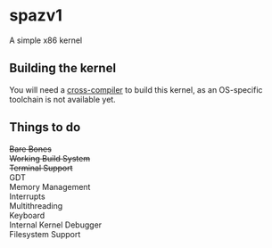 # spazv1
A simple x86 kernel

## Building the kernel
You will need a [cross-compiler](https://wiki.osdev.org/GCC_Cross-Compiler) to build this kernel, as an OS-specific toolchain is not available yet.

## Things to do
~~Bare Bones~~  
~~Working Build System~~  
~~Terminal Support~~  
GDT  
Memory Management  
Interrupts        
Multithreading  
Keyboard  
Internal Kernel Debugger  
Filesystem Support  


